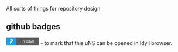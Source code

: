 All sorts of things for repository design

## github badges
![open in idyll](idyll_badge.png) - to mark that this uNS can be opened in Idyll browser.

